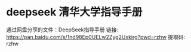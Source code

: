 # deepseek 清华大学指导手册

通过网盘分享的文件：DeepSeek指导手册
链接: https://pan.baidu.com/s/1nd98Ep0UELw2Zyg2Uxkirg?pwd=rzhw 提取码: rzhw


